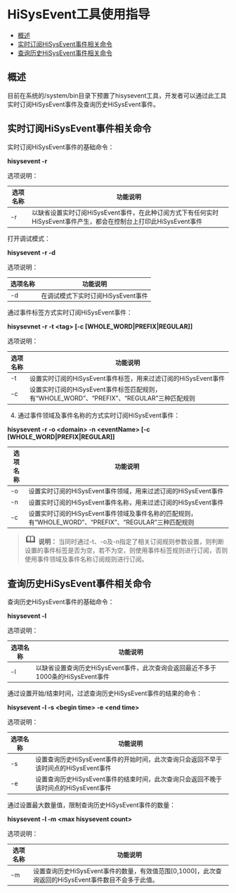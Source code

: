 # HiSysEvent工具使用指导<a name="ZH-CN_TOPIC_0000001231614021"></a>

-   [概述](#section1886702718521)
-   [实时订阅HiSysEvent事件相关命令](#section1210623418527)
-   [查询历史HiSysEvent事件相关命令](#section1210623418539)

## 概述<a name="section1886702718521"></a>

目前在系统的/system/bin目录下预置了hisysevent工具，开发者可以通过此工具实时订阅HiSysEvent事件及查询历史HiSysEvent事件。

## 实时订阅HiSysEvent事件相关命令<a name="section1210623418527"></a>

实时订阅HiSysEvent事件的基础命令：

**hisysevent -r**

选项说明：

| 选项名称 | 功能说明  |
| -------- | --------- |
| -r&nbsp;        | 以缺省设置实时订阅HiSysEvent事件，在此种订阅方式下有任何实时HiSysEvent事件产生，都会在控制台上打印此HiSysEvent事件 | 

打开调试模式：

**hisysevent -r -d**

选项说明：

| 选项名称 | 功能说明  |
| -------- | --------- |
| -d       | 在调试模式下实时订阅HiSysEvent事件 | 

通过事件标签方式实时订阅HiSysEvent事件：

**hisysevnet -r -t \<tag\> \[-c \[WHOLE_WORD|PREFIX|REGULAR\]\]**

选项说明：

| 选项名称 | 功能说明  |
| -------- | --------- |
| -t&nbsp;        | 设置实时订阅的HiSysEvent事件标签，用来过滤订阅的HiSysEvent事件 |
| -c&nbsp;        | 设置实时订阅的HiSysEvent事件标签匹配规则，有“WHOLE_WORD”、“PREFIX”、“REGULAR”三种匹配规则|

4. 通过事件领域及事件名称的方式实时订阅HiSysEvent事件：

**hisysevent -r -o \<domain\> -n \<eventName\> \[-c \[WHOLE_WORD|PREFIX|REGULAR\]\]**

| 选项名称 | 功能说明  |
| -------- | --------- |
| -o       | 设置实时订阅的HiSysEvent事件领域，用来过滤订阅的HiSysEvent事件 |
| -n       | 设置实时订阅的HiSysEvent事件名称，用来过滤订阅的HiSysEvent事件|
| -c       | 设置实时订阅的HiSysEvent事件领域及事件名称的匹配规则，有“WHOLE_WORD”、“PREFIX”、“REGULAR”三种匹配规则|

>![](../public_sys-resources/icon-note.gif) **说明：** 
>当同时通过-t、-o及-n指定了相关订阅规则参数设置，则判断设置的事件标签是否为空，若不为空，则使用事件标签规则进行订阅，否则使用事件领域及事件名称订阅规则进行订阅。

## 查询历史HiSysEvent事件相关命令<a name="section1210623418539"></a>

查询历史HiSysEvent事件的基础命令：

**hisysevent -l**

选项说明：

| 选项名称 | 功能说明  |
| -------- | --------- |
| -l       | 以缺省设置查询历史HiSysEvent事件，此次查询会返回最近不多于1000条的HiSysEvent事件 | 

通过设置开始/结束时间，过滤查询历史HiSysEvent事件的结果的命令：

**hisysevent -l -s \<begin time\> -e \<end time\>**

选项说明：

| 选项名称 | 功能说明  |
| -------- | --------- |
| -s       | 设置查询历史HiSysEvent事件的开始时间，此次查询只会返回不早于该时间点的HiSysEvent事件 |
| -e       | 设置查询历史HiSysEvent事件的结束时间，此次查询只会返回不晚于该时间点的HiSysEvent事件 |

通过设置最大数量值，限制查询历史HiSysEvent事件的数量：

**hisysevent -l -m \<max hisysevent count\>**

选项说明：

| 选项名称 | 功能说明  |
| -------- | --------- |
| -m       | 设置查询历史HiSysEvent事件的数量，有效值范围[0,1000]，此次查询返回的HiSysEvent事件数目不会多于此值。 |